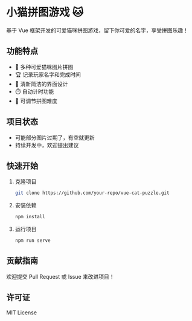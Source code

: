 # 小猫拼图游戏 🐱

基于 Vue 框架开发的可爱猫咪拼图游戏，留下你可爱的名字，享受拼图乐趣！

## 功能特点

- 🧩 多种可爱猫咪图片拼图
- 🏆 记录玩家名字和完成时间
- 🎨 清新简洁的界面设计
- ⏱️ 自动计时功能
- 🔢 可调节拼图难度

## 项目状态

- 可能部分图片过期了，有空就更新
- 持续开发中，欢迎提出建议

## 快速开始

1. 克隆项目
   ```bash
   git clone https://github.com/your-repo/vue-cat-puzzle.git
   ```
2. 安装依赖
   ```bash
   npm install
   ```
3. 运行项目
   ```bash
   npm run serve
   ```

## 贡献指南

欢迎提交 Pull Request 或 Issue 来改进项目！

## 许可证

MIT License

